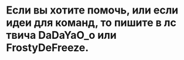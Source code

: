 # Если вы хотите помочь, или если идеи для команд, то пишите в лс твича DaDaYaO_o или FrostyDeFreeze.
